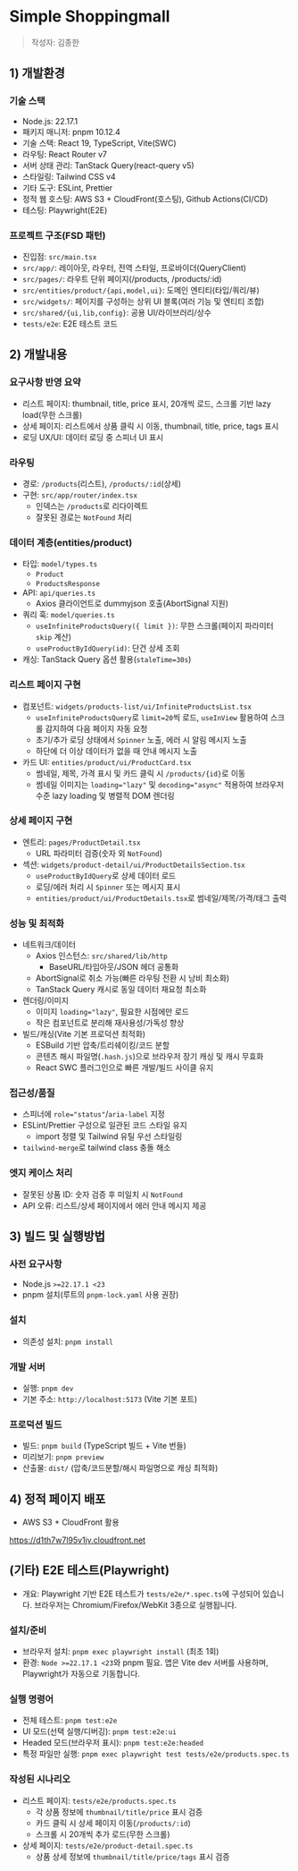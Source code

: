 # Simple Shoppingmall

> 작성자: 김종한

## 1) 개발환경

### 기술 스택

- Node.js: 22.17.1
- 패키지 매니저: pnpm 10.12.4
- 기술 스택: React 19, TypeScript, Vite(SWC)
- 라우팅: React Router v7
- 서버 상태 관리: TanStack Query(react-query v5)
- 스타일링: Tailwind CSS v4
- 기타 도구: ESLint, Prettier
- 정적 웹 호스팅: AWS S3 + CloudFront(호스팅), Github Actions(CI/CD)
- 테스팅: Playwright(E2E)

### 프로젝트 구조(FSD 패턴)

- 진입점: `src/main.tsx`
- `src/app/`: 레이아웃, 라우터, 전역 스타일, 프로바이더(QueryClient)
- `src/pages/`: 라우트 단위 페이지(/products, /products/:id)
- `src/entities/product/{api,model,ui}`: 도메인 엔티티(타입/쿼리/뷰)
- `src/widgets/`: 페이지를 구성하는 상위 UI 블록(여러 기능 및 엔티티 조합)
- `src/shared/{ui,lib,config}`: 공용 UI/라이브러리/상수
- `tests/e2e`: E2E 테스트 코드

## 2) 개발내용

### 요구사항 반영 요약

- 리스트 페이지: thumbnail, title, price 표시, 20개씩 로드, 스크롤 기반 lazy load(무한 스크롤)
- 상세 페이지: 리스트에서 상품 클릭 시 이동, thumbnail, title, price, tags 표시
- 로딩 UX/UI: 데이터 로딩 중 스피너 UI 표시

### 라우팅

- 경로: `/products`(리스트), `/products/:id`(상세)
- 구현: `src/app/router/index.tsx`
  - 인덱스는 `/products`로 리다이렉트
  - 잘못된 경로는 `NotFound` 처리

### 데이터 계층(entities/product)

- 타입: `model/types.ts`
  - `Product`
  - `ProductsResponse`
- API: `api/queries.ts`
  - Axios 클라이언트로 dummyjson 호출(AbortSignal 지원)
- 쿼리 훅: `model/queries.ts`
  - `useInfiniteProductsQuery({ limit })`: 무한 스크롤(페이지 파라미터 `skip` 계산)
  - `useProductByIdQuery(id)`: 단건 상세 조회
- 캐싱: TanStack Query 옵션 활용(`staleTime=30s`)

### 리스트 페이지 구현

- 컴포넌트: `widgets/products-list/ui/InfiniteProductsList.tsx`
  - `useInfiniteProductsQuery`로 `limit=20`씩 로드, `useInView` 활용하여 스크롤 감지하여 다음 페이지 자동 요청
  - 초기/추가 로딩 상태에서 `Spinner` 노출, 에러 시 알림 메시지 노출
  - 하단에 더 이상 데이터가 없을 때 안내 메시지 노출
- 카드 UI: `entities/product/ui/ProductCard.tsx`
  - 썸네일, 제목, 가격 표시 및 카드 클릭 시 `/products/{id}`로 이동
  - 썸네일 이미지는 `loading="lazy"` 및 `decoding="async"` 적용하여 브라우저 수준 lazy loading 및 병렬적 DOM 렌더링

### 상세 페이지 구현

- 엔트리: `pages/ProductDetail.tsx`
  - URL 파라미터 검증(숫자 외 `NotFound`)
- 섹션: `widgets/product-detail/ui/ProductDetailsSection.tsx`
  - `useProductByIdQuery`로 상세 데이터 로드
  - 로딩/에러 처리 시 `Spinner` 또는 메시지 표시
  - `entities/product/ui/ProductDetails.tsx`로 썸네일/제목/가격/태그 출력

### 성능 및 최적화

- 네트워크/데이터
  - Axios 인스턴스: `src/shared/lib/http`
    - BaseURL/타임아웃/JSON 헤더 공통화
  - AbortSignal로 취소 가능(빠른 라우팅 전환 시 낭비 최소화)
  - TanStack Query 캐시로 동일 데이터 재요청 최소화
- 렌더링/이미지
  - 이미지 `loading="lazy"`, 필요한 시점에만 로드
  - 작은 컴포넌트로 분리해 재사용성/가독성 향상
- 빌드/캐싱(Vite 기본 프로덕션 최적화)
  - ESBuild 기반 압축/트리쉐이킹/코드 분할
  - 콘텐츠 해시 파일명(`.hash.js`)으로 브라우저 장기 캐싱 및 캐시 무효화
  - React SWC 플러그인으로 빠른 개발/빌드 사이클 유지

### 접근성/품질

- 스피너에 `role="status"`/`aria-label` 지정
- ESLint/Prettier 구성으로 일관된 코드 스타일 유지
  - import 정렬 및 Tailwind 유틸 우선 스타일링
- `tailwind-merge`로 tailwind class 충돌 해소

### 엣지 케이스 처리

- 잘못된 상품 ID: 숫자 검증 후 미일치 시 `NotFound`
- API 오류: 리스트/상세 페이지에서 에러 안내 메시지 제공

## 3) 빌드 및 실행방법

### 사전 요구사항

- Node.js `>=22.17.1 <23`
- pnpm 설치(루트의 `pnpm-lock.yaml` 사용 권장)

### 설치

- 의존성 설치: `pnpm install`

### 개발 서버

- 실행: `pnpm dev`
- 기본 주소: `http://localhost:5173` (Vite 기본 포트)

### 프로덕션 빌드

- 빌드: `pnpm build` (TypeScript 빌드 + Vite 번들)
- 미리보기: `pnpm preview`
- 산출물: `dist/` (압축/코드분할/해시 파일명으로 캐싱 최적화)

## 4) 정적 페이지 배포
- AWS S3 + CloudFront 활용

https://d1th7w7l95v1jv.cloudfront.net

## (기타) E2E 테스트(Playwright)

- 개요: Playwright 기반 E2E 테스트가 `tests/e2e/*.spec.ts`에 구성되어 있습니다. 브라우저는 Chromium/Firefox/WebKit 3종으로 실행됩니다.

### 설치/준비

- 브라우저 설치: `pnpm exec playwright install` (최초 1회)
- 환경: `Node >=22.17.1 <23`와 pnpm 필요. 앱은 Vite dev 서버를 사용하며, Playwright가 자동으로 기동합니다.

### 실행 명령어

- 전체 테스트: `pnpm test:e2e`
- UI 모드(선택 실행/디버깅): `pnpm test:e2e:ui`
- Headed 모드(브라우저 표시): `pnpm test:e2e:headed`
- 특정 파일만 실행: `pnpm exec playwright test tests/e2e/products.spec.ts`

### 작성된 시나리오

- 리스트 페이지: `tests/e2e/products.spec.ts`
  - 각 상품 정보에 `thumbnail/title/price` 표시 검증
  - 카드 클릭 시 상세 페이지 이동(`/products/:id`)
  - 스크롤 시 20개씩 추가 로드(무한 스크롤)
- 상세 페이지: `tests/e2e/product-detail.spec.ts`
  - 상품 상세 정보에 `thumbnail/title/price/tags` 표시 검증
